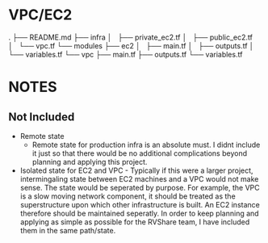 # VPC/EC2
.
├── README.md
├── infra
│   ├── private_ec2.tf
│   ├── public_ec2.tf
│   └── vpc.tf
└── modules
    ├── ec2
    │   ├── main.tf
    │   ├── outputs.tf
    │   └── variables.tf
    └── vpc
        ├── main.tf
        ├── outputs.tf
        └── variables.tf


# NOTES

## Not Included
- Remote state
    - Remote state for production infra is an absolute must. I didnt include it just so that there would be no additional complications beyond planning and applying this project.
- Isolated state for EC2 and VPC
        - Typically if this were a larger project, intermingaling state between EC2 machines and a VPC would not make sense. The state would be seperated by purpose. For example, the VPC is a slow moving network component, it should be treated as the superstructure upon which other infrastructure is built. An EC2 instance therefore should be maintained seperatly. In order to keep planning and applying as simple as possible for the RVShare team, I have included them in the same path/state.
